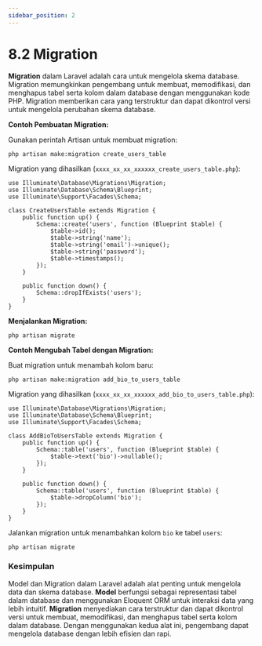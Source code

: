```yaml
---
sidebar_position: 2
---
```


# 8.2 Migration



**Migration** dalam Laravel adalah cara untuk mengelola skema database. Migration memungkinkan pengembang untuk membuat, memodifikasi, dan menghapus tabel serta kolom dalam database dengan menggunakan kode PHP. Migration memberikan cara yang terstruktur dan dapat dikontrol versi untuk mengelola perubahan skema database.

**Contoh Pembuatan Migration:**

Gunakan perintah Artisan untuk membuat migration:

```
php artisan make:migration create_users_table
``` 

Migration yang dihasilkan (`xxxx_xx_xx_xxxxxx_create_users_table.php`):

```
use Illuminate\Database\Migrations\Migration;
use Illuminate\Database\Schema\Blueprint;
use Illuminate\Support\Facades\Schema;

class CreateUsersTable extends Migration {
    public function up() {
        Schema::create('users', function (Blueprint $table) {
            $table->id();
            $table->string('name');
            $table->string('email')->unique();
            $table->string('password');
            $table->timestamps();
        });
    }

    public function down() {
        Schema::dropIfExists('users');
    }
}
```

**Menjalankan Migration:**
```
php artisan migrate
``` 

**Contoh Mengubah Tabel dengan Migration:**

Buat migration untuk menambah kolom baru:

```
php artisan make:migration add_bio_to_users_table
``` 

Migration yang dihasilkan (`xxxx_xx_xx_xxxxxx_add_bio_to_users_table.php`):

```
use Illuminate\Database\Migrations\Migration;
use Illuminate\Database\Schema\Blueprint;
use Illuminate\Support\Facades\Schema;

class AddBioToUsersTable extends Migration {
    public function up() {
        Schema::table('users', function (Blueprint $table) {
            $table->text('bio')->nullable();
        });
    }

    public function down() {
        Schema::table('users', function (Blueprint $table) {
            $table->dropColumn('bio');
        });
    }
}
```

Jalankan migration untuk menambahkan kolom `bio` ke tabel `users`:


```
php artisan migrate
```

### Kesimpulan

Model dan Migration dalam Laravel adalah alat penting untuk mengelola data dan skema database. **Model** berfungsi sebagai representasi tabel dalam database dan menggunakan Eloquent ORM untuk interaksi data yang lebih intuitif. **Migration** menyediakan cara terstruktur dan dapat dikontrol versi untuk membuat, memodifikasi, dan menghapus tabel serta kolom dalam database. Dengan menggunakan kedua alat ini, pengembang dapat mengelola database dengan lebih efisien dan rapi.